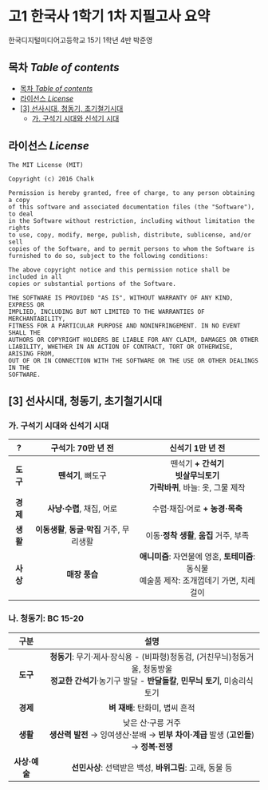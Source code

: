 # 고1 한국사 1학기 1차 지필고사 요약
한국디지털미디어고등학교 15기 1학년 4반 박준영

## 목차 _Table of contents_
<!-- TOC depthFrom:2 depthTo:8 withLinks:1 updateOnSave:0 orderedList:0 -->

- [목차 _Table of contents_](#목차-table-of-contents)
- [라이선스 _License_](#라이선스-license)
- [[3] 선사시대, 청동기, 초기철기시대](#3-선사시대-청동기-초기철기시대)
	- [가. 구석기 시대와 신석기 시대](#가-구석기-시대와-신석기-시대)

<!-- /TOC -->

## 라이선스 _License_
```
The MIT License (MIT)

Copyright (c) 2016 Chalk

Permission is hereby granted, free of charge, to any person obtaining a copy
of this software and associated documentation files (the "Software"), to deal
in the Software without restriction, including without limitation the rights
to use, copy, modify, merge, publish, distribute, sublicense, and/or sell
copies of the Software, and to permit persons to whom the Software is
furnished to do so, subject to the following conditions:

The above copyright notice and this permission notice shall be included in all
copies or substantial portions of the Software.

THE SOFTWARE IS PROVIDED "AS IS", WITHOUT WARRANTY OF ANY KIND, EXPRESS OR
IMPLIED, INCLUDING BUT NOT LIMITED TO THE WARRANTIES OF MERCHANTABILITY,
FITNESS FOR A PARTICULAR PURPOSE AND NONINFRINGEMENT. IN NO EVENT SHALL THE
AUTHORS OR COPYRIGHT HOLDERS BE LIABLE FOR ANY CLAIM, DAMAGES OR OTHER
LIABILITY, WHETHER IN AN ACTION OF CONTRACT, TORT OR OTHERWISE, ARISING FROM,
OUT OF OR IN CONNECTION WITH THE SOFTWARE OR THE USE OR OTHER DEALINGS IN THE
SOFTWARE.
```

## [3] 선사시대, 청동기, 초기철기시대
### 가. 구석기 시대와 신석기 시대
| ? | 구석기: 70만 년 전 | 신석기 1만 년 전 |
| :-----: | :-----: | :-----: |
| **도구** | **뗀석기**, 뼈도구 | 뗀석기 **+ 간석기**<br>**빗살무늬토기**<br>**가락바퀴**, 바늘: 옷, 그물 제작 |
| **경제** | **사냥·수렵**, 채집, 어로 | 수렵·채집·어로 **+ 농경·목축** |
| **생활** | **이동생활**, **동굴·막집** 거주, 무리생활 | 이동·**정착 생활**, **움집** 거주, 부족 |
| **사상** | **매장 풍습** | **애니미즘**: 자연물에 영혼, **토테미즘**: 동식물<br>예술품 제작: 조개껍데기 가면, 치레걸이 |

### 나. 청동기: BC 15-20
| 구분 | 설명 |
| :-: | :-: |
| **도구** | **청동기**: 무기·제사·장식용 - (비파형)청동검, (거친무늬)청동거울, 청동방울<br>**정교한 간석기**·농기구 발달 - **반달돌칼**, **민무늬 토기**, 미송리식 토기 |
| **경제** | **벼 재배**: 탄화미, 볍씨 흔적 |
| **생활** | 낮은 산·구릉 거주<br>**생산력 발전** → 잉여생산·분배 → **빈부 차이·계급** 발생 (**고인돌**) → **정복·전쟁** |
| **사상·예술** | **선민사상**: 선택받은 백성, **바위그림**: 고래, 동물 등 |
